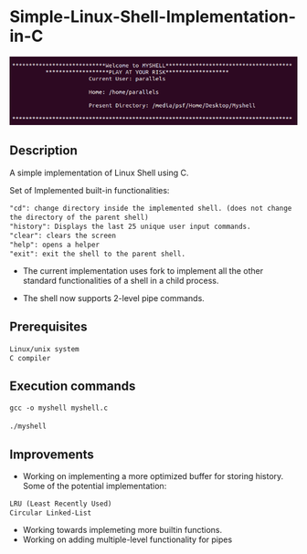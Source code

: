 # Simple-Linux-Shell-Implementation-in-C
![](https://github.com/akhilwadhwa22/Simple-Linux-Shell-Implementation-in-C/blob/master/startup_page.png)
## Description
A simple implementation of Linux Shell using C. 

Set of Implemented built-in functionalities:
```
"cd": change directory inside the implemented shell. (does not change the directory of the parent shell)
"history": Displays the last 25 unique user input commands.
"clear": clears the screen
"help": opens a helper
"exit": exit the shell to the parent shell.
```
- The current implementation uses fork to implement all the other standard functionalities of a shell in a child process.

- The shell now supports 2-level pipe commands.

## Prerequisites

```
Linux/unix system
C compiler
```

## Execution commands

```
gcc -o myshell myshell.c

./myshell
```
## Improvements
- Working on implementing a more optimized buffer for storing history. Some of the potential implementation:
```
LRU (Least Recently Used) 
Circular Linked-List
```
- Working towards implemeting more builtin functions.
- Working on adding multiple-level functionality for pipes
